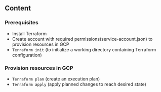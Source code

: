 ## Content

### Prerequisites
- Install Terraform
- Create account with required permissions(service-account.json) to provision resources in GCP
- `Terraform init` (to initialize a working directory containing Terraform configuration)

### Provision resources in GCP
- `Terraform plan` (create an execution plan)
- `Terraform apply` (apply planned changes to reach desired state)